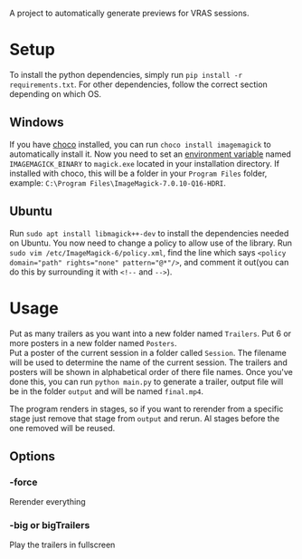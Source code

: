 A project to automatically generate previews for VRAS sessions. 
# Setup 
To install the python dependencies, simply run `pip install -r requirements.txt`. 
For other dependencies, follow the correct section depending on which OS.
## Windows
If you have [choco](https://chocolatey.org/) installed, you can run `choco install imagemagick` to automatically install it. 
Now you need to set an [environment variable]() named `IMAGEMAGICK_BINARY` to `magick.exe` located in your installation directory. If installed with choco, this will be a folder in your `Program Files` folder, example: `C:\Program Files\ImageMagick-7.0.10-Q16-HDRI`.
## Ubuntu
Run `sudo apt install libmagick++-dev` to install the dependencies needed on Ubuntu. 
You now need to change a policy to allow use of the library. Run `sudo vim /etc/ImageMagick-6/policy.xml`, find the line which says `<policy domain="path" rights="none" pattern="@*"/>`, and comment it out(you can do this by surrounding it with `<!--` and `-->`).
# Usage 
Put as many trailers as you want into a new folder named `Trailers`. Put 6 or more posters in a new folder named `Posters`.\
Put a poster of the current session in a folder called `Session`. The filename will be used to determine the name of the current session.
The trailers and posters will be shown in alphabetical order of there file names.
Once you've done this, you can run `python main.py` to generate a trailer, output file will be in the folder `output` and will be named `final.mp4`.

The program renders in stages, so if you want to rerender from a specific stage just remove that stage from `output` and rerun.
Al stages before the one removed will be reused.

## Options
### -force
Rerender everything
### -big or bigTrailers
Play the trailers in fullscreen